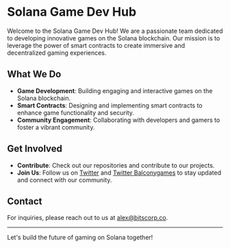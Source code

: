 # Solana Game Dev Hub

Welcome to the Solana Game Dev Hub! We are a passionate team dedicated to developing innovative games on the Solana blockchain. Our mission is to leverage the power of smart contracts to create immersive and decentralized gaming experiences.

## What We Do

- **Game Development**: Building engaging and interactive games on the Solana blockchain.
- **Smart Contracts**: Designing and implementing smart contracts to enhance game functionality and security.
- **Community Engagement**: Collaborating with developers and gamers to foster a vibrant community.

## Get Involved

- **Contribute**: Check out our repositories and contribute to our projects.
- **Join Us**: Follow us on [Twitter](https://x.com/BitscorpC) and [Twitter Balconygames](https://x.com/BalconyGames) to stay updated and connect with our community.

## Contact

For inquiries, please reach out to us at [alex@bitscorp.co](mailto:alex@bitscorp.co).

---

Let's build the future of gaming on Solana together!
